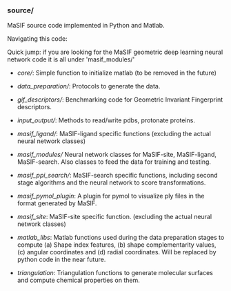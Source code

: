 ### source/
MaSIF source code implemented in Python and Matlab. 

Navigating this code: 

Quick jump: if you are looking for the MaSIF geometric deep learning neural network code it is all under 'masif_modules/'

+ *core/*: Simple function to initialize matlab (to be removed in the future) 

+ *data_preparation/*: Protocols to generate the data. 

+ *gif_descriptors/*: Benchmarking code for Geometric Invariant Fingerprint descriptors. 

+ *input_output/*: Methods to read/write pdbs, protonate proteins. 

+ *masif_ligand/*: MaSIF-ligand specific functions (excluding the actual neural network classes)

+ *masif_modules/* Neural network classes for MaSIF-site, MaSIF-ligand, MaSIF-search. Also classes to feed the data for training and testing.

+ *masif_ppi_search/*: MaSIF-search specific functions, including second stage algorithms and the neural network to score transformations. 

+ *masif_pymol_plugin*: A plugin for pymol to visualize ply files in the format generated by MaSIF.

+ *masif_site*: MaSIF-site specific function. (excluding the actual neural network classes)

+ *matlab_libs*: Matlab functions used during the data preparation stages to compute (a) Shape index features, (b) shape complementarity values, (c) angular coordinates and (d) radial coordinates. Will be replaced by python code in the near future. 

+ *triangulation*: Triangulation functions to generate molecular surfaces and compute chemical properties on them.
